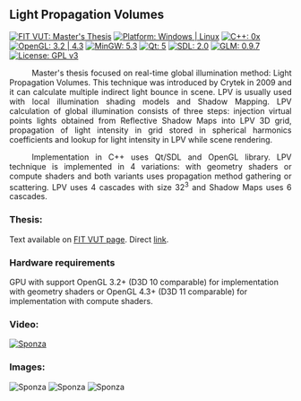 ## Light Propagation Volumes
[![FIT VUT: Master's Thesis](https://img.shields.io/badge/fit%20vut-master's%20thesis-lightgrey.svg)](http://www.fit.vutbr.cz/study/DP/DP.php.en?id=18581)
[![Platform: Windows | Linux](https://img.shields.io/badge/platform-windows%20%7C%20linux-lightgrey.svg)](https://github.com/djbozkosz/Light-Propagation-Volumes/blob/master/Makefile)
[![C++: 0x](https://img.shields.io/badge/c++-0x-brightgreen.svg)](https://en.wikipedia.org/wiki/C%2B%2B)
[![OpenGL: 3.2 | 4.3](https://img.shields.io/badge/opengl-3.2%20%7C%204.3-brightgreen.svg)](https://www.google.com/search?q=gpu+drivers)
[![MinGW: 5.3](https://img.shields.io/badge/mingw-5.3-green.svg)](https://nuwen.net/mingw.html)
[![Qt: 5](https://img.shields.io/badge/qt-5-green.svg)](https://www.qt.io)
[![SDL: 2.0](https://img.shields.io/badge/sdl-2.0-green.svg)](https://www.libsdl.org)
[![GLM: 0.9.7](https://img.shields.io/badge/glm-0.9.7-green.svg)](http://glm.g-truc.net)
[![License: GPL v3](https://img.shields.io/badge/license-GPL%20v3-blue.svg)](https://github.com/djbozkosz/Light-Propagation-Volumes/blob/master/LICENSE)
<p style="text-align: justify; text-indent: 40px;">Master's thesis focused on real-time global illumination method: Light Propagation Volumes. This technique was introduced by Crytek in 2009 and it can calculate multiple indirect light bounce in scene. LPV is usually used with local illumination shading models and Shadow Mapping. LPV calculation of global illumination consists of three steps: injection virtual points lights obtained from Reflective Shadow Maps into LPV 3D grid, propagation of light intensity in grid stored in spherical harmonics coefficients and lookup for light intensity in LPV while scene rendering.</p>
<p style="text-align: justify; text-indent: 40px;">Implementation in C++ uses Qt/SDL and OpenGL library. LPV technique is implemented in 4 variations: with geometry shaders or compute shaders and both variants uses propagation method gathering or scattering. LPV uses 4 cascades with size 32<sup>3</sup> and Shadow Maps uses 6 cascades.</p>

### Thesis:
<p>Text available on <a href="http://www.fit.vutbr.cz/study/DP/DP.php.en?id=18581" target="_blank">FIT VUT page</a>. Direct <a href="http://www.fit.vutbr.cz/study/DP/DP.php?id=18581&file=t" target="_blank">link</a>.</p>

### Hardware requirements
<p>GPU with support OpenGL 3.2+ (D3D 10 comparable) for implementation with geometry shaders or OpenGL 4.3+ (D3D 11 comparable) for implementation with compute shaders.</p>

### Video:
<p><a href="https://www.youtube.com/watch?v=dE6r0-MfyRI" target="_blank"><img src="http://s32.postimg.org/68vkbgyf9/lpv_git04.jpg" alt="Sponza"></a></p>

### Images:
<img src="http://s32.postimg.org/nc56xyssl/lpv_git00.jpg" alt="Sponza">
<img src="http://s32.postimg.org/9np6wbww5/lpv_git01.jpg" alt="Sponza">
<img src="http://s32.postimg.org/4p69vjih1/lpv_git02.jpg" alt="Sponza">

<!--<img src="http://s30.postimg.org/thk683amp/teaser00.jpg" alt="Sponza">
<img src="http://s30.postimg.org/401rohswh/teaser01.jpg" alt="Sponza">
<img src="http://s30.postimg.org/4quhu9v9t/teaser02.jpg" alt="Sponza">-->
